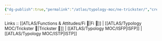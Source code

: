 ```yaml
---
{"dg-publish":true,"permalink":"/atlas/typology-moc/ne-trickster/","created":"2023-01-05T12:12:18.757+01:00","updated":"2023-03-09T09:59:19.714+01:00"}
---
```


Links :: [[ATLAS/Functions & Attitudes/Fi 🔱\|Fi 🔱]] | [[ATLAS/Typology MOC/Trickster 🤡\|Trickster 🤡]] | [[ATLAS/Typology MOC/ISFP\|ISFP]] | [[ATLAS/Typology MOC/ISTP\|ISTP]]
